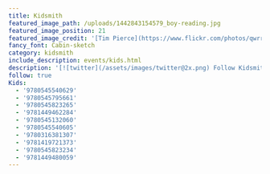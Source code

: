 ```yaml
---
title: Kidsmith
featured_image_path: /uploads/1442843154579_boy-reading.jpg
featured_image_position: 21
featured_image_credit: '[Tim Pierce](https://www.flickr.com/photos/qwrrty/)'
fancy_font: Cabin-sketch
category: kidsmith
include_description: events/kids.html
description: '[![twitter](/assets/images/twitter@2x.png) Follow Kidsmith on Twitter](https://twitter.com/kidsmithbooks)'
follow: true
Kids:
  - '9780545540629'
  - '9780545795661'
  - '9780545823265'
  - '9781449462284'
  - '9780545132060'
  - '9780545540605'
  - '9780316381307'
  - '9781419721373'
  - '9780545823234'
  - '9781449480059'
---
```




